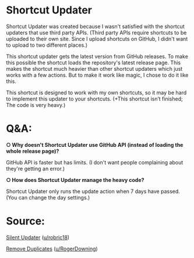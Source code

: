 # Shortcut Updater

Shortcut Updater was created because I wasn't satisfied with the shortcut updaters that use third party APIs. (Third party APIs require shortcuts to be uploaded to their own site. Since I upload shortcuts on GitHub, I didn't want to upload to two different places.)

This shortcut updater gets the latest version from GitHub releases. To make this possible the shortcut loads the repository's latest release page. This makes the shortcut much heavier than other shortcut updaters which just works with a few actions. But to make it work like magic, I chose to do it like this.

This shortcut is designed to work with my own shortcuts, so it may be hard to implement this updater to your shortcuts. (+This shortcut isn’t finished; The code is very heavy.)

# Q&A:

**○ Why doesn't Shortcut Updater use GitHub API (instead of loading the whole release page)?**

GitHub API is faster but has limits. (I don't want people complaining about they're getting an error.)

**○ How does Shortcut Updater manage the heavy code?**

Shortcut Updater only runs the update action when 7 days have passed. (You can change the day settings.)

# Source:
[Silent Updater](https://www.reddit.com/r/shortcuts/comments/k094tf/shortcut_updater_tutorial/) ([u/robric18](https://www.reddit.com/user/robric18))

[Remove Duplicates](https://www.reddit.com/r/shortcuts/comments/fv1l2u/comment/fmfzzn3/) ([u/RogerDowning](https://www.reddit.com/user/RogerDowning))
